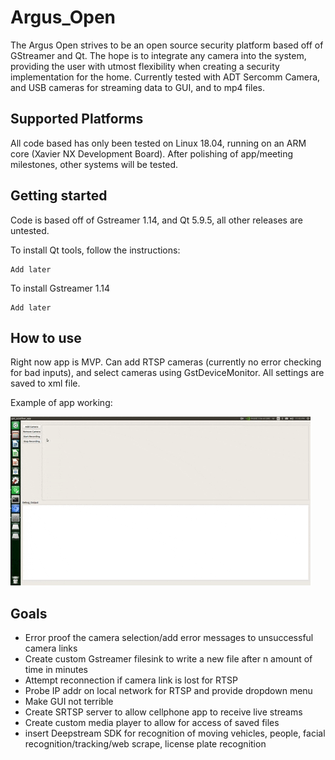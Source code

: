 # Argus_Open

The Argus Open strives to be an open source security platform based off of GStreamer and Qt. The hope is to integrate any camera into the system, providing the user with utmost flexibility when creating a security implementation for the home. Currently tested with ADT Sercomm Camera, and USB cameras for streaming data to GUI, and to mp4 files. 

## Supported Platforms

All code based has only been tested on Linux 18.04, running on an ARM core (Xavier NX Development Board). After polishing of app/meeting milestones, other systems will be tested.

## Getting started

Code is based off of Gstreamer 1.14, and Qt 5.9.5, all other releases are untested. 

To install Qt tools, follow the instructions:

```
Add later
```

To install Gstreamer 1.14

```
Add later
```

## How to use

Right now app is MVP. Can add RTSP cameras (currently no error checking for bad inputs), and select cameras using GstDeviceMonitor. All settings are saved to xml file. 

Example of app working:

![](example.gif)

## Goals

- Error proof the camera selection/add error messages to unsuccessful camera links
- Create custom Gstreamer filesink to write a new file after n amount of time in minutes
- Attempt reconnection if camera link is lost for RTSP
- Probe IP addr on local network for RTSP and provide dropdown menu
- Make GUI not terrible
- Create SRTSP server to allow cellphone app to receive live streams
- Create custom media player to allow for access of saved files
- insert Deepstream SDK for recognition of moving vehicles, people, facial recognition/tracking/web scrape, license plate recognition

